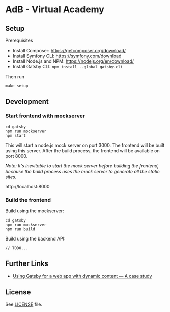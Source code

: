 # AdB - Virtual Academy

## Setup

Prerequisites

- Install Composer: https://getcomposer.org/download/
- Install Symfony CLI: https://symfony.com/download
- Install Node.js and NPM: https://nodejs.org/en/download/
- Install Gatsby CLI: `npm install --global gatsby-cli`

Then run

```console
make setup
```

## Development

### Start frontend with mockserver

```console
cd gatsby
npm run mockserver
npm start
```

This will start a node.js mock server on port 3000. The frontend will be built using this server. After the build process, the frontend will be available on port 8000.

_Note: It's inevitable to start the mock server before building the frontend, because the build process uses the mock server to generate all the static sites._

http://localhost:8000

### Build the frontend

Build using the mockserver:

```console
cd gatsby
npm run mockserver
npm run build
```

Build using the backend API:

```
// TODO...
```

## Further Links

- [Using Gatsby for a web app with dynamic content — A case study](https://blog.hasura.io/building-a-dynamic-listing-web-app-with-pagination-and-dynamic-pages-using-gatsby-2ddee9ec2dc3/)

## License

See [LICENSE](gatsby/LICENSE) file.
